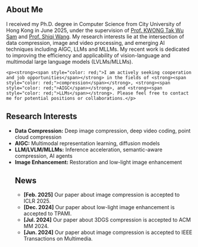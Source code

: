 <h2 id="about-me">About Me</h2>

<p>
    I received my Ph.D. degree in Computer Science from City University of Hong Kong in June 2025, under the supervision of <a href="https://scholar.google.com/citations?user=_PVI6EAAAAAJ&hl=zh-CN&oi=ao/">Prof. KWONG Tak Wu Sam</a> and <a href="https://scholar.google.com/citations?user=Pr7s2VUAAAAJ&hl=zh-CN&oi=ao">Prof. Shiqi Wang</a>. My research interests lie at the intersection of data compression, image and video processing, and emerging AI techniques including AIGC, LLMs and MLLMs. My recent work is dedicated to improving the efficiency and applicability of vision-language and multimodal large language models (LVLMs/MLLMs).

    <p><strong><span style="color: red;">I am actively seeking cooperation and job opportunities</span></strong> in the fields of <strong><span style="color: red;">compression</span></strong>, <strong><span style="color: red;">AIGC</span></strong>, and <strong><span style="color: red;">LLMs</span></strong>. Please feel free to contact me for potential positions or collaborations.</p>

</p>

<h2 id="research-interests">Research Interests</h2>

<ul> 
<li><strong>Data Compression:</strong> Deep image compression, deep video coding, point cloud compression</li> 
<li><strong>AIGC:</strong> Multimodal representation learning, diffusion models</li> 
<li><strong>LLM/LVLM/MLLMs:</strong> Inference acceleration, semantic-aware compression, AI agents</li> 
<li><strong>Image Enhancement:</strong> Restoration and low-light image enhancement</li> 

<h2 id="news">News</h2>

<ul>
  <li><strong>[Feb. 2025]</strong> Our paper about image compression is accepted to ICLR 2025.</li>
  <li><strong>[Dec. 2024]</strong> Our paper about low-light image enhancement is accepted to TPAMI.</li>
  <li><strong>[Jul. 2024]</strong> Our paper about 3DGS compression is accepted to ACM MM 2024.</li>
  <li><strong>[Jun. 2024]</strong> Our paper about image compression is accepted to IEEE Transactions on Multimedia.</li>
</ul>